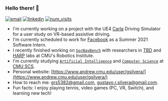 ### Hello there! 👋

[![email](https://img.shields.io/badge/-grs5382@gmail.com-c14438?style=for-the-badge&logo=Gmail&logoColor=white&link=mailto:grs5382@gmail.com)](mailto:grs5382@gmail.com) 
[![linkedin](https://img.shields.io/badge/-@gustavosilvera-blue?style=for-the-badge&logo=LinkedIn)](https://www.linkedin.com/in/gustavosilvera/) 
[![num_visits](https://badges.pufler.dev/visits/gustavosilvera/gustavosilvera?style=for-the-badge)](https://badges.pufler.dev)


- I'm currently working on a project with the UE4 [Carla](https://carla.org/) Driving Simulator for a user study on VR-based assistive driving.
- I'm currently scheduled to work for [Facebook](https://www.facebook.com/careers/) as a Summer 2021 Software Intern.
- I recently finished working on [`SocNavBench`](https://github.com/CMU-TBD/SocNavBench) with researchers in [TBD](https://tbd.ri.cmu.edu/) and [HARP](http://harp.ri.cmu.edu/) labs at CMU's Robotics Institute.
- I'm currently studying [`Artificial Intelligence`](https://www.cs.cmu.edu/bs-in-artificial-intelligence) and [`Computer Science`](https://www.cs.cmu.edu/) at [CMU SCS](https://www.cs.cmu.edu/).
- Personal website: [https://www.andrew.cmu.edu/user/gsilvera/](https://www.andrew.cmu.edu/user/gsilvera/)
- How to reach me: [grs5382@gmail.com](mailto:grs5382@gmail.com), [gustavo.r.silvera@gmail.com](mailto:gustavo.r.silvera@gmail.com).
- Fun facts: I enjoy playing tennis, video games (PC, VR, Switch), and learning new tech!

<!--
**GustavoSilvera/GustavoSilvera** is a ✨ _special_ ✨ repository because its `README.md` (this file) appears on your GitHub profile.

Here are some ideas to get you started:

- 🔭 I’m currently working on ...
- 🌱 I’m currently learning ...
- 👯 I’m looking to collaborate on ...
- 🤔 I’m looking for help with ...
- 💬 Ask me about ...
- 📫 How to reach me: ...
- 😄 Pronouns: ...
- ⚡ Fun fact: ...
-->
